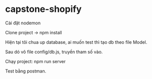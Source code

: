 ﻿# capstone-shopify

Cài đặt nodemon

Clone project -> npm install

Hiện tại tôi chua up database, ai muốn test thì tạo db theo file Model.

Sau dó vô file config/db.js, truyền tham số vào.

Chạy project: npm run server

Test bằng postman.
